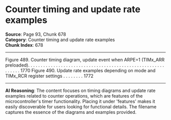 # Counter timing and update rate examples

**Source**: Page 93, Chunk 678  
**Category**: Counter timing and update rate examples  
**Chunk Index**: 678

---

Figure 489. Counter timing diagram, update event when ARPE=1 (TIMx_ARR
preloaded). . . . . . . . . . . . . . . . . . . . . . . . . . . . . . . . . . . . . . . . . . . . . . . . . . . . . . . . . . . . 1770
Figure 490. Update rate examples depending on mode and TIMx_RCR register settings . . . . . . . . 1772

---

**AI Reasoning**: The content focuses on timing diagrams and update rate examples related to counter operations, which are features of the microcontroller's timer functionality. Placing it under 'features' makes it easily discoverable for users looking for functional details. The filename captures the essence of the diagrams and examples provided.
